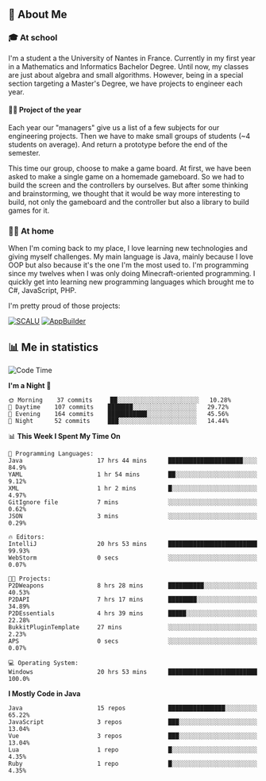 ## 👀 About Me

### 🎓 At school

I'm a student a the University of Nantes in France. Currently in my first year in a Mathematics and Informatics Bachelor Degree. Until now, my classes are just about algebra and small algorithms. However, being in a special section targeting a Master's Degree, we have projects to engineer each year. 

#### 🔧🔬 Project of the year

Each year our "managers" give us a list of a few subjects for our engineering projects. Then we have to make small groups of students (~4 students on average). And return a prototype before the end of the semester.

This time our group, choose to make a game board. At first, we have been asked to make a single game on a homemade gameboard. So we had to build the screen and the controllers by ourselves. 
But after some thinking and brainstorming, we thought that it would be way more interesting to build, not only the gameboard and the controller but also a library to build games for it.

### 👨‍💻 At home

When I'm coming back to my place, I love learning new technologies and giving myself challenges. My main language is Java, mainly because I love OOP but also because it's the one I'm the most used to. I'm programming since my twelves when I was only doing Minecraft-oriented programming.  I quickly get into learning new programming languages which brought me to C#, JavaScript, PHP. 

I'm pretty proud of those projects:

[![SCALU](https://github-readme-stats.vercel.app/api/pin?username=renardfute&repo=SCALU)](https://github.com/renardfute/scalu)
[![AppBuilder](https://github-readme-stats.vercel.app/api/pin?username=pulsedev2&repo=AppBuilder)](https://github.com/pulsedev2/AppBuilder)

## 📊 Me in statistics
<!--START_SECTION:waka-->
![Code Time](http://img.shields.io/badge/Code%20Time-184%20hrs%2014%20mins-blue)

**I'm a Night 🦉** 

```text
🌞 Morning    37 commits     ██░░░░░░░░░░░░░░░░░░░░░░░   10.28% 
🌆 Daytime    107 commits    ███████░░░░░░░░░░░░░░░░░░   29.72% 
🌃 Evening    164 commits    ███████████░░░░░░░░░░░░░░   45.56% 
🌙 Night      52 commits     ███░░░░░░░░░░░░░░░░░░░░░░   14.44%

```


📊 **This Week I Spent My Time On** 

```text
💬 Programming Languages: 
Java                     17 hrs 44 mins      █████████████████████░░░░   84.9% 
YAML                     1 hr 54 mins        ██░░░░░░░░░░░░░░░░░░░░░░░   9.12% 
XML                      1 hr 2 mins         █░░░░░░░░░░░░░░░░░░░░░░░░   4.97% 
GitIgnore file           7 mins              ░░░░░░░░░░░░░░░░░░░░░░░░░   0.62% 
JSON                     3 mins              ░░░░░░░░░░░░░░░░░░░░░░░░░   0.29%

🔥 Editors: 
IntelliJ                 20 hrs 53 mins      █████████████████████████   99.93% 
WebStorm                 0 secs              ░░░░░░░░░░░░░░░░░░░░░░░░░   0.07%

🐱‍💻 Projects: 
P2DWeapons               8 hrs 28 mins       ██████████░░░░░░░░░░░░░░░   40.53% 
P2DAPI                   7 hrs 17 mins       ████████░░░░░░░░░░░░░░░░░   34.89% 
P2DEssentials            4 hrs 39 mins       █████░░░░░░░░░░░░░░░░░░░░   22.28% 
BukkitPluginTemplate     27 mins             ░░░░░░░░░░░░░░░░░░░░░░░░░   2.23% 
APS                      0 secs              ░░░░░░░░░░░░░░░░░░░░░░░░░   0.07%

💻 Operating System: 
Windows                  20 hrs 53 mins      █████████████████████████   100.0%

```

**I Mostly Code in Java** 

```text
Java                     15 repos            ████████████████░░░░░░░░░   65.22% 
JavaScript               3 repos             ███░░░░░░░░░░░░░░░░░░░░░░   13.04% 
Vue                      3 repos             ███░░░░░░░░░░░░░░░░░░░░░░   13.04% 
Lua                      1 repo              █░░░░░░░░░░░░░░░░░░░░░░░░   4.35% 
Ruby                     1 repo              █░░░░░░░░░░░░░░░░░░░░░░░░   4.35%

```



<!--END_SECTION:waka-->
